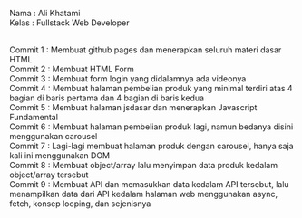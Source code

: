 Nama : Ali Khatami <br>
Kelas : Fullstack Web Developer <br><br>

Commit 1 : Membuat github pages dan menerapkan seluruh materi dasar HTML <br>
Commit 2 : Membuat HTML Form <br>
Commit 3 : Membuat form login yang didalamnya ada videonya <br>
Commit 4 : Membuat halaman pembelian produk yang minimal terdiri atas 4 bagian di baris pertama dan 4 bagian di baris kedua <br>
Commit 5 : Membuat halaman jsdasar dan menerapkan Javascript Fundamental <br>
Commit 6 : Membuat halaman pembelian produk lagi, namun bedanya disini menggunakan carousel <br>
Commit 7 : Lagi-lagi membuat halaman produk dengan carousel, hanya saja kali ini menggunakan DOM <br>
Commit 8 : Membuat object/array lalu menyimpan data produk kedalam object/array tersebut <br>
Commit 9 : Membuat API dan memasukkan data kedalam API tersebut, lalu menampilkan data dari API kedalam halaman web menggunakan async, fetch, konsep looping, dan sejenisnya <br>
